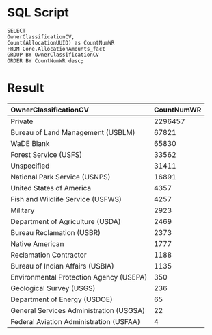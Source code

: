 # SQL Script
```
SELECT
OwnerClassificationCV,
Count(AllocationUUID) as CountNumWR
FROM Core.AllocationAmounts_fact
GROUP BY OwnerClassificationCV
ORDER BY CountNumWR desc;
```

# Result


|OwnerClassificationCV|CountNumWR|
|:----|:----|
|Private|2296457|
|Bureau of Land Management (USBLM)|67821|
|WaDE Blank|65830|
|Forest Service (USFS)|33562|
|Unspecified|31411|
|National Park Service (USNPS)|16891|
|United States of America|4357|
|Fish and Wildlife Service (USFWS)|4257|
|Military|2923|
|Department of Agriculture (USDA)|2469|
|Bureau Reclamation (USBR)|2373|
|Native American|1777|
|Reclamation Contractor|1188|
|Bureau of Indian Affairs (USBIA)|1135|
|Environmental Protection Agency (USEPA)|350|
|Geological Survey (USGS)|236|
|Department of Energy (USDOE)|65|
|General Services Administration (USGSA)|22|
|Federal Aviation Administration (USFAA)|4|
